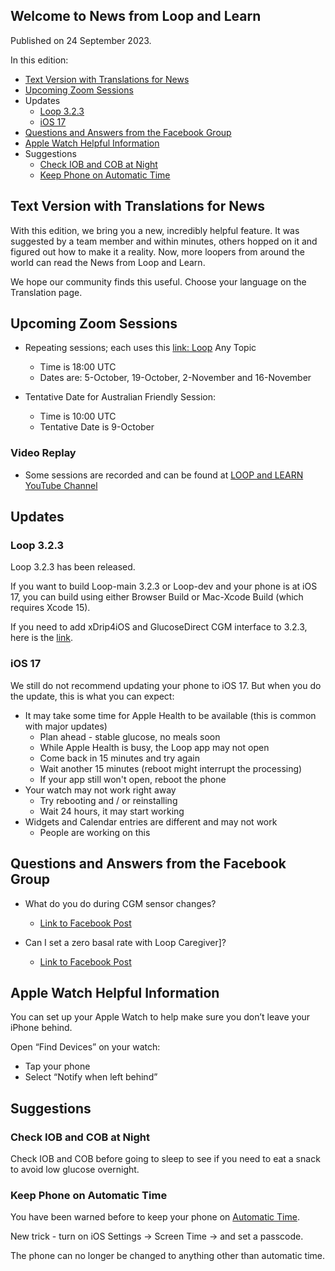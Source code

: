 ## Welcome to News from&nbsp;<span translate="no">Loop and Learn</span>&nbsp;

Published on 24 September 2023.

In this edition:

* [Text Version with Translations for News](#text-version-with-translations-for-news)
* [Upcoming Zoom Sessions](#upcoming-zoom-sessions)
* Updates
    * [Loop 3.2.3]()
    * [<span translate="no">iOS 17</span>](#ios-17)
* [Questions and Answers from the Facebook Group](#questions-and-answers-from-the-facebook-group)
* [Apple Watch Helpful Information](#apple-watch-helpful-information)
* Suggestions
    * [Check IOB and COB at Night](#apple-watch-helpful-information)
    * [Keep Phone on Automatic Time](#keep-phone-on-automatic-time)

## Text Version with Translations for News

With this edition, we bring you a new, incredibly helpful feature. It was suggested by a team member and within minutes, others hopped on it and figured out how to make it a reality. Now, more loopers from around the world can read the News from&nbsp;<span translate="no">Loop and Learn</span>.

We hope our community finds this useful. Choose your language on the Translation page.


## Upcoming Zoom Sessions

* Repeating sessions; each uses this [link:&nbsp;<span translate="no">Loop</span>](https://us06web.zoom.us/j/89085412738?pwd=eXpTN2M5V3M0TEVJQktmVldBTVRYUT09)&nbsp;Any Topic
    * Time is 18:00 UTC
    * Dates are: 5-October, 19-October, 2-November and 16-November

* Tentative Date for Australian Friendly Session:
    * Time is 10:00 UTC
    * Tentative Date is 9-October

### Video Replay

* Some sessions are recorded and can be found at [LOOP and LEARN YouTube Channel](https://www.youtube.com/c/loopandlearn)

## Updates

### Loop 3.2.3

Loop 3.2.3 has been released.

If you want to build Loop-main 3.2.3 or Loop-dev and your phone is at iOS 17, you can build using either Browser Build or Mac-Xcode Build (which requires Xcode 15).

If you need to add xDrip4iOS and GlucoseDirect CGM interface to 3.2.3, here is the [link](https://www.loopandlearn.org/custom-code/#add-lnl-patches).

### <span translate="no">iOS 17</span>

We still do not recommend updating your phone to iOS 17. But when you do the update, this is what you can expect:

* It may take some time for Apple Health to be available (this is common with major updates)
    * Plan ahead - stable glucose, no meals soon
    * While Apple Health is busy, the Loop app may not open
    * Come back in 15 minutes and try again
    * Wait another 15 minutes (reboot might interrupt the processing)
    * If your app still won't open, reboot the phone
* Your watch may not work right away
    * Try rebooting and / or reinstalling
    * Wait 24 hours, it may start working
* Widgets and Calendar entries are different and may not work
    * People are working on this

## Questions and Answers from the Facebook Group

* What do you do during CGM sensor changes?
    * [Link to Facebook Post](https://www.facebook.com/groups/LOOPandLEARN/posts/3518929425030203/)

* Can I set a zero basal rate with&nbsp;<span translate="no">Loop Caregiver</span>]?
    * [Link to Facebook Post](https://www.facebook.com/groups/LOOPandLEARN/posts/3519291648327314/)

## Apple Watch Helpful Information

You can set up your Apple Watch to help make sure you don’t leave your iPhone behind. 

Open “Find Devices” on your watch:

* Tap your phone
* Select “Notify when left behind”

## Suggestions

### Check IOB and COB at Night

Check IOB and COB before going to sleep to see if you need to eat a snack to avoid low glucose overnight.

### Keep Phone on Automatic Time

You have been warned before to keep your phone on [Automatic Time](https://loopkit.github.io/loopdocs/troubleshooting/time-change/#loop-phone-must-be-on-automatic-time).

New trick - turn on iOS Settings -> Screen Time -> and set a passcode. 

The phone can no longer be changed to anything other than automatic time.